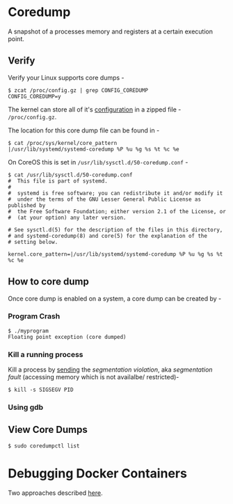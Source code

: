 # Coredump

A snapshot of a processes memory and registers at a certain execution point.

## Verify

Verify your Linux supports core dumps -
```
$ zcat /proc/config.gz | grep CONFIG_COREDUMP
CONFIG_COREDUMP=y
```

The kernel can store all of it's [configuration](https://blog.fpmurphy.com/2015/10/what-is-procconfig-gz.html) in a zipped file - `/proc/config.gz`.

The location for this core dump file can be found in -
```
$ cat /proc/sys/kernel/core_pattern
|/usr/lib/systemd/systemd-coredump %P %u %g %s %t %c %e
```
On CoreOS this is set in `/usr/lib/sysctl.d/50-coredump.conf` -
```
$ cat /usr/lib/sysctl.d/50-coredump.conf 
#  This file is part of systemd.
#
#  systemd is free software; you can redistribute it and/or modify it
#  under the terms of the GNU Lesser General Public License as published by
#  the Free Software Foundation; either version 2.1 of the License, or
#  (at your option) any later version.

# See sysctl.d(5) for the description of the files in this directory,
# and systemd-coredump(8) and core(5) for the explanation of the
# setting below.

kernel.core_pattern=|/usr/lib/systemd/systemd-coredump %P %u %g %s %t %c %e
```

## How to core dump
Once core dump is enabled on a system, a core dump can be created by -

### Program Crash
```
$ ./myprogram
Floating point exception (core dumped)
```

### Kill a running process
Kill a process by [sending](https://linux-audit.com/understand-and-configure-core-dumps-work-on-linux/) the <em>segmentation violation</em>, aka <em>segmentation fault</em> (accessing memory which is not availalbe/ restricted)-
```
$ kill -s SIGSEGV PID
```

### Using gdb


## View Core Dumps
```
$ sudo coredumpctl list
```

# Debugging Docker Containers
Two approaches described [here](https://blog.wnohang.net/index.php/2015/05/05/debugging-docker-containers-with-gdb-and-nsenter/).
